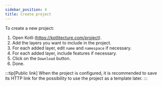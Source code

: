 ```yaml
---
sidebar_position: 4
title: Create project
---
```


To create a new project:

1. Open Kotli (https://kotlitecture.com/project).
2. Add the layers you want to include in the project.
3. For each added layer, edit `name` and `namespace` if necessary.
4. For each added layer, include features if necessary.
5. Click on the `Download` button.
6. Done.

:::tip[Public link]
When the project is configured, it is recommended to save its HTTP link for the possibility to use the project as a template later.
:::